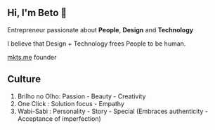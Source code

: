 ## Hi, I'm Beto 👋

Entrepreneur passionate about **People**, **Design** and **Technology**

I believe that Design + Technology frees People to be human.

[mkts.me](mkts.me) founder


## Culture

 1. Brilho no Olho: Passion - Beauty - Creativity
 2. One Click : Solution focus - Empathy
 3. Wabi-Sabi : Personality - Story - Special (Embraces authenticity -
        Acceptance of imperfection)
<!--
**Beethoven/beethoven** is a ✨ _special_ ✨ repository because its `README.md` (this file) appears on your GitHub profile.

Here are some ideas to get you started:

- 🔭 I’m currently working on ...
- 🌱 I’m currently learning ...
- 👯 I’m looking to collaborate on ...
- 🤔 I’m looking for help with ...
- 💬 Ask me about ...
- 📫 How to reach me: ...
- 😄 Pronouns: ...
- ⚡ Fun fact: ...
-->
